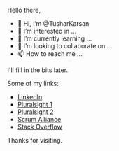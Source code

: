 Hello there,

- 👋 Hi, I’m @TusharKarsan
- 👀 I’m interested in ...
- 🌱 I’m currently learning ...
- 💞️ I’m looking to collaborate on ...
- 📫 How to reach me ...

I'll fill in the bits later.

Some of my links:
 - [LinkedIn](https://uk.linkedin.com/in/tusharkarsan)
 - [Pluralsight 1](https://app.pluralsight.com/profile/tkarsan)
 - [Pluralsight 2](https://app.pluralsight.com/profile/tkarsan2)
 - [Scrum Alliance](https://www.scrumalliance.org/community/profile/tkarsan)
 - [Stack Overflow](https://stackoverflow.com/users/edit/22943887)

Thanks for visiting.

<!---
TusharKarsan/TusharKarsan is a ✨ special ✨ repository because its `README.md` (this file) appears on your GitHub profile.
You can click the Preview link to take a look at your changes.
--->
